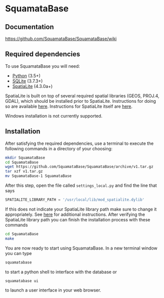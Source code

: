 # SquamataBase

## Documentation
https://github.com/SquamataBase/SquamataBase/wiki

## Required dependencies
To use SquamataBase you will need:
+ [Python](https://python.org) (3.5+)
+ [SQLite](https://sqlite.org) (3.7.3+)
+ [SpatiaLite](http://www.gaia-gis.it/gaia-sins/) (4.3.0a+)

SpatiaLite is built on top of several required spatial libraries (GEOS, PROJ.4, GDAL), which should be installed prior to SpatiaLite. Instructions for doing so are available [here](https://docs.djangoproject.com/en/dev/ref/contrib/gis/install/geolibs/). Instructions for SpatiaLite itself are [here](https://docs.djangoproject.com/en/dev/ref/contrib/gis/install/spatialite/). 

Windows installation is not currently supported.

## Installation
After satisfying the required dependencies, use a terminal to execute the following commands in a directory of your choosing:
```bash
mkdir SquamataBase
cd SquamataBase
wget https://github.com/SquamataBase/SquamataBase/archive/v1.tar.gz
tar xzf v1.tar.gz
mv SquamataBase-1 SquamataBase
```
After this step, open the file called `settings_local.py` and find the line that says
```python
SPATIALITE_LIBRARY_PATH = '/usr/local/lib/mod_spatialite.dylib'
```
If this does not indicate your SpatiaLite library path make sure to change it appropriately. See [here](https://docs.djangoproject.com/en/1.10/ref/contrib/gis/install/spatialite/) for additional instructions. After verifying the SpatiaLite library path you can finish the installation process with these commands
```bash
cd SquamataBase
make
```
You are now ready to start using SquamataBase. In a new terminal window you can type
```bash
squamatabase
```
to start a python shell to interface with the database or
```bash
squamatabase ui
```
to launch a user interface in your web browser.
